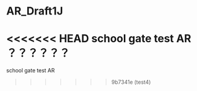 # AR_Draft1J
<<<<<<< HEAD
school gate test AR
？？？？？？
=======
school gate test AR 
>>>>>>> 9b7341e (test4)
